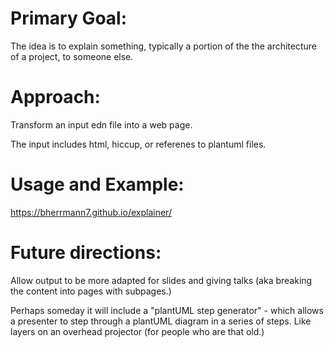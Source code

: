 
# Primary Goal:

The idea is to explain something, typically a portion of the the
architecture of a project, to someone else.

# Approach:

Transform an input edn file into a web page.

The input includes html, hiccup, or referenes to plantuml files.

# Usage and Example:

https://bherrmann7.github.io/explainer/

# Future directions:

Allow output to be more adapted for slides and giving talks (aka
breaking the content into pages with subpages.)

Perhaps someday it will include a "plantUML step generator" - which
allows a presenter to step through a plantUML diagram in a series of
steps.  Like layers on an overhead projector (for people who are that
old.)



